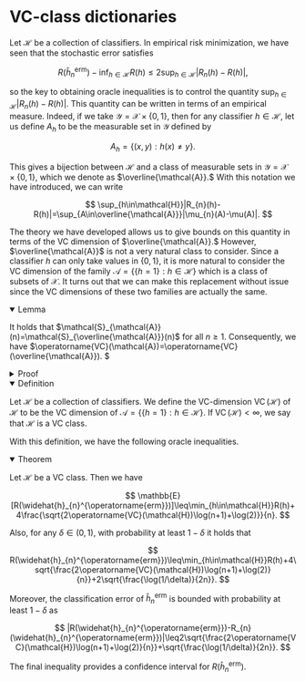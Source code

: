 # VC-class dictionaries

Let $\mathcal{H}$ be a collection of classifiers. In empirical risk minimization, we have seen that the stochastic error satisfies

$$
R(\widehat{h}_{n}^{\operatorname{erm}})-\inf_{h\in\mathcal{H}}R(h)\leq2\sup_{h\in\mathcal{H}}|R_{n}(h)-R(h)|,
$$

so the key to obtaining oracle inequalities is to control the quantity $\sup_{h\in\mathcal{H}}|R_{n}(h)-R(h)|.$ This quantity can be written in terms of an empirical measure. Indeed, if we take $\mathcal{Y}=\mathcal{X}\times\{0,1\},$ then for any classifier $h\in\mathcal{H},$ let us define $A_{h}$ to be the measurable set in $\mathcal{Y}$ defined by

$$
A_{h}=\{(x,y):h(x)\neq y\}.
$$

This gives a bijection between $\mathcal{H}$ and a class of measurable sets in $\mathcal{Y}=\mathcal{X}\times\{0,1\},$ which we denote as $\overline{\mathcal{A}}.$ With this notation we have introduced, we can write

$$
\sup_{h\in\mathcal{H}}|R_{n}(h)-R(h)|=\sup_{A\in\overline{\mathcal{A}}}|\mu_{n}(A)-\mu(A)|.
$$

The theory we have developed allows us to give bounds on this quantity in terms of the VC dimension of $\overline{\mathcal{A}}.$ However, $\overline{\mathcal{A}}$ is not a very natural class to consider. Since a classifier $h$ can only take values in $\{0,1\},$ it is more natural to consider the VC dimension of the family $\mathcal{A}=\{\{h=1\}:h\in\mathcal{H}\}$ which is a class of subsets of $\mathcal{X}.$ It turns out that we can make this replacement without issue since the VC dimensions of these two families are actually the same. 

<details open>
<summary>Lemma</summary>

It holds that $\mathcal{S}_{\mathcal{A}}(n)=\mathcal{S}_{\overline{\mathcal{A}}}(n)$ for all $n\geq1.$ Consequently, we have $\operatorname{VC}(\mathcal{A})=\operatorname{VC}(\overline{\mathcal{A}}). $
</details>

<details>
<summary>Proof</summary>

Let $x_{1},\ldots,x_{n}\in\mathcal{X}$ and $y_{1},\ldots,y_{n}\in\{0,1\}.$ Consider

$$
\overline{\mathcal{A}}((x_{1},y_{1}),\ldots,(x_{n},y_{n}))=\{(1(h(x_{1})\neq y_{1}),\ldots,1(h(x_{n})\neq y_{n})):h\in\mathcal{H}\},
$$

$$
\mathcal{A}(x_{1},\ldots,x_{n})=\{(1(h(x_{1})=1),\ldots,1(h(x_{n})=1)):h\in\mathcal{H}\}.
$$

Applying the XOR operator $\oplus$ component wise, we have

$$
\left(\begin{array}{c}
1(h(x_{1})\neq y_{1})\\
\vdots\\
1(h(x_{n})\neq y_{n})
\end{array}\right)=\left(\begin{array}{c}
1(h(x_{1})=1)\\
\vdots\\
1(h(x_{n})=1)
\end{array}\right)\oplus\left(\begin{array}{c}
y_{1}\\
\vdots\\
y_{n}
\end{array}\right).
$$

For any fixed $v\in\{0,1\},$ $u\mapsto u\oplus v$ is a bijection, so we must have $\operatorname{card}(\overline{\mathcal{A}}((x_{1},y_{1}),\ldots,(x_{n},y_{n})))=\operatorname{card}(\mathcal{A}(x_{1},\ldots,x_{n})). $
</details>

<details open>
<summary>Definition</summary>

Let $\mathcal{H}$ be a collection of classifiers. We define the VC-dimension $\operatorname{VC}(\mathcal{H})$ of $\mathcal{H}$ to be the VC dimension of $\mathcal{A}=\{\{h=1\}:h\in\mathcal{H}\}.$ If $\operatorname{VC}(\mathcal{H})<\infty ,$ we say that $\mathcal{H}$ is a VC class. 
</details>


With this definition, we have the following oracle inequalities.

<details open>
<summary>Theorem</summary>

Let $\mathcal{H}$ be a VC class. Then we have

$$
\mathbb{E}[R(\widehat{h}_{n}^{\operatorname{erm}})]\leq\min_{h\in\mathcal{H}}R(h)+4\frac{\sqrt{2\operatorname{VC}(\mathcal{H})\log(n+1)+\log(2)}}{n}.
$$

Also, for any $\delta\in(0,1),$ with probability at least $1-\delta$ it holds that

$$
R(\widehat{h}_{n}^{\operatorname{erm}})\leq\min_{h\in\mathcal{H}}R(h)+4\sqrt{\frac{2\operatorname{VC}(\mathcal{H})\log(n+1)+\log(2)}{n}}+2\sqrt{\frac{\log(1/\delta)}{2n}}.
$$

Moreover, the classification error of $\widehat{h}_{n}^{\operatorname{erm}}$ is bounded with probability at least $1-\delta$  as

$$
|R(\widehat{h}_{n}^{\operatorname{erm}})-R_{n}(\widehat{h}_{n}^{\operatorname{erm}})|\leq2\sqrt{\frac{2\operatorname{VC}(\mathcal{H})\log(n+1)+\log(2)}{n}}+\sqrt{\frac{\log(1/\delta)}{2n}}.
$$
</details>



The final inequality provides a confidence interval for $R(\widehat{h}_{n}^{\operatorname{erm}})$.